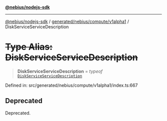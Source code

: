 [**@nebius/nodejs-sdk**](../../../../../README.md)

---

[@nebius/nodejs-sdk](../../../../../README.md) / [generated/nebius/compute/v1alpha1](../README.md) / DiskServiceServiceDescription

# ~~Type Alias: DiskServiceServiceDescription~~

> **DiskServiceServiceDescription** = _typeof_ [`DiskServiceServiceDescription`](../variables/DiskServiceServiceDescription.md)

Defined in: src/generated/nebius/compute/v1alpha1/index.ts:667

## Deprecated

Deprecated.
